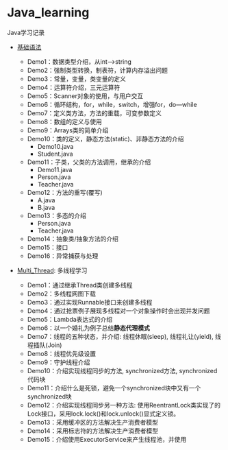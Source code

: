 # Java_learning
Java学习记录

- [基础语法](https://github.com/Circle-Wang/Java_learning/tree/main/%E5%9F%BA%E7%A1%80%E8%AF%AD%E6%B3%95)
    - Demo1：数据类型介绍，从int——>string
    - Demo2：强制类型转换，制表符，计算内存溢出问题
    - Demo3：常量，变量，类变量的定义
    - Demo4：运算符介绍，三元运算符
    - Demo5：Scanner对象的使用，与用户交互
    - Demo6：循环结构，for，while，switch，增强for，do—while
    - Demo7：定义类方法，方法的重载，可变参数定义
    - Demo8：数组的定义与使用
    - Demo9：Arrays类的简单介绍
    - Demo10：类的定义，静态方法(static)、非静态方法的介绍
        - Demo10.java
        - Student.java
    - Demo11：子类，父类的方法调用，继承的介绍
        - Demo11.java
        - Person.java
        - Teacher.java
    - Demo12：方法的重写(覆写)
        - A.java
        - B.java
    - Demo13：多态的介绍
        - Person.java
        - Teacher.java
    - Demo14：抽象类/抽象方法的介绍
    - Demo15：接口
    - Demo16：异常捕获与处理

- [Multi_Thread](https://github.com/Circle-Wang/Java_learning/tree/main/Multi_Thread): 多线程学习
    - Demo1：通过继承Thread类创建多线程
    - Demo2：多线程网图下载
    - Demo3：通过实现Runnable接口来创建多线程
    - Demo4：通过抢票例子展现多线程对一个对象操作时会出现并发问题
    - Demo5：Lambda表达式的介绍
    - Demo6：以一个婚礼为例子总结**静态代理模式**
    - Demo7：线程的五种状态，并介绍: 线程休眠(sleep), 线程礼让(yield), 线程插队(Join)
    - Demo8：线程优先级设置
    - Demo9：守护线程介绍
    - Demo10：介绍实现线程同步的方法, synchronized方法, synchronized代码块
    - Demo11：介绍什么是死锁，避免一个synchronized块中又有一个synchronized块
    - Demo12：介绍实现线程同步另一种方法: 使用ReentrantLock类实现了的Lock接口，采用lock.lock()和lock.unlock()显式定义锁。
    - Demo13：采用缓冲区的方法解决生产消费者模型
    - Demo14：采用标志符的方法解决生产消费者模型
    - Demo15：介绍使用ExecutorService来产生线程池，并使用